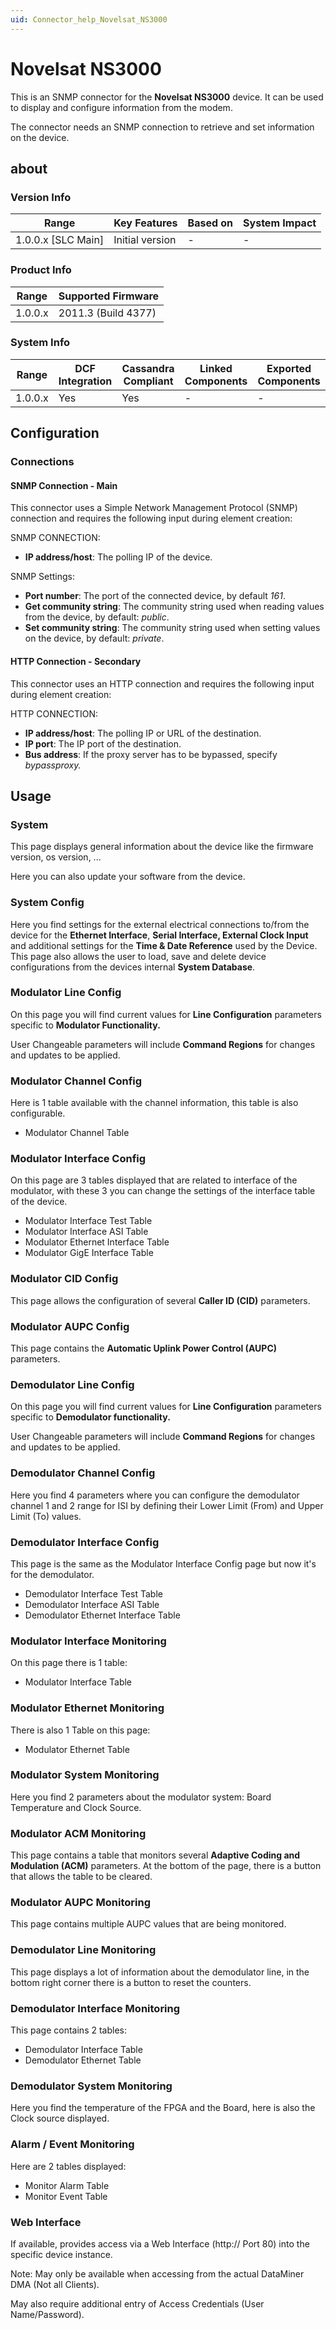 ```yaml
---
uid: Connector_help_Novelsat_NS3000
---
```


# Novelsat NS3000

This is an SNMP connector for the **Novelsat NS3000** device. It can be used to display and configure information from the modem.

The connector needs an SNMP connection to retrieve and set information on the device.

## about

### Version Info

| Range                | Key Features     | Based on     | System Impact     |
|----------------------|------------------|--------------|-------------------|
| 1.0.0.x [SLC Main]   | Initial version  | -            | -                 |

### Product Info

| Range     | Supported Firmware     |
|-----------|------------------------|
| 1.0.0.x   | 2011.3 (Build 4377)    |

### System Info

| Range     | DCF Integration     | Cassandra Compliant     | Linked Components     | Exported Components     |
|-----------|---------------------|-------------------------|-----------------------|-------------------------|
| 1.0.0.x   | Yes                 | Yes                     | -                     | -                       |

## Configuration

### Connections

#### SNMP Connection - Main

This connector uses a Simple Network Management Protocol (SNMP) connection and requires the following input during element creation:

SNMP CONNECTION:

- **IP address/host**: The polling IP of the device.

SNMP Settings:

- **Port number**: The port of the connected device, by default *161*.
- **Get community string**: The community string used when reading values from the device, by default: *public*.
- **Set community string**: The community string used when setting values on the device, by default: *private*.

#### HTTP Connection - Secondary

This connector uses an HTTP connection and requires the following input during element creation:

HTTP CONNECTION:

- **IP address/host**: The polling IP or URL of the destination.
- **IP port**: The IP port of the destination.
- **Bus address**: If the proxy server has to be bypassed, specify *bypassproxy.*

## Usage

### System

This page displays general information about the device like the firmware version, os version, ...

Here you can also update your software from the device.

### System Config

Here you find settings for the external electrical connections to/from the device for the **Ethernet Interface**, **Serial Interface, External Clock Input** and additional settings for the **Time & Date Reference** used by the Device. This page also allows the user to load, save and delete device configurations from the devices internal **System Database**.

### Modulator Line Config

On this page you will find current values for **Line Configuration** parameters specific to **Modulator Functionality.**

User Changeable parameters will include **Command Regions** for changes and updates to be applied.

### Modulator Channel Config

Here is 1 table available with the channel information, this table is also configurable.

- Modulator Channel Table

### Modulator Interface Config

On this page are 3 tables displayed that are related to interface of the modulator, with these 3 you can change the settings of the interface table of the device.

- Modulator Interface Test Table
- Modulator Interface ASI Table
- Modulator Ethernet Interface Table
- Modulator GigE Interface Table

### Modulator CID Config

This page allows the configuration of several **Caller ID (CID)** parameters.

### Modulator AUPC Config

This page contains the **Automatic Uplink Power Control (AUPC)** parameters.

### Demodulator Line Config

On this page you will find current values for **Line Configuration** parameters specific to **Demodulator functionality.**

User Changeable parameters will include **Command Regions** for changes and updates to be applied.

### Demodulator Channel Config

Here you find 4 parameters where you can configure the demodulator channel 1 and 2 range for ISI by defining their Lower Limit (From) and Upper Limit (To) values.

### Demodulator Interface Config

This page is the same as the Modulator Interface Config page but now it's for the demodulator.

- Demodulator Interface Test Table
- Demodulator Interface ASI Table
- Demodulator Ethernet Interface Table

### Modulator Interface Monitoring

On this page there is 1 table:

- Modulator Interface Table

### Modulator Ethernet Monitoring

There is also 1 Table on this page:

- Modulator Ethernet Table

### Modulator System Monitoring

Here you find 2 parameters about the modulator system: Board Temperature and Clock Source.

### Modulator ACM Monitoring

This page contains a table that monitors several **Adaptive Coding and Modulation (ACM)** parameters. At the bottom of the page, there is a button that allows the table to be cleared.

### Modulator AUPC Monitoring

This page contains multiple AUPC values that are being monitored.

### Demodulator Line Monitoring

This page displays a lot of information about the demodulator line, in the bottom right corner there is a button to reset the counters.

### Demodulator Interface Monitoring

This page contains 2 tables:

- Demodulator Interface Table
- Demodulator Ethernet Table

### Demodulator System Monitoring

Here you find the temperature of the FPGA and the Board, here is also the Clock source displayed.

### Alarm / Event Monitoring

Here are 2 tables displayed:

- Monitor Alarm Table
- Monitor Event Table

### Web Interface

If available, provides access via a Web Interface (http:// Port 80) into the specific device instance.

Note: May only be available when accessing from the actual DataMiner DMA (Not all Clients).

May also require additional entry of Access Credentials (User Name/Password).
